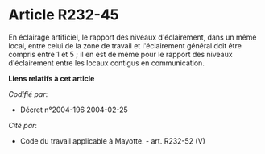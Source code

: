 # Article R232-45

En éclairage artificiel, le rapport des niveaux d'éclairement, dans un même local, entre celui de la zone de travail et
l'éclairement général doit être compris entre 1 et 5 ; il en est de même pour le rapport des niveaux d'éclairement entre les
locaux contigus en communication.

**Liens relatifs à cet article**

_Codifié par_:

  - Décret n°2004-196 2004-02-25

_Cité par_:

  - Code du travail applicable à Mayotte. - art. R232-52 (V)
